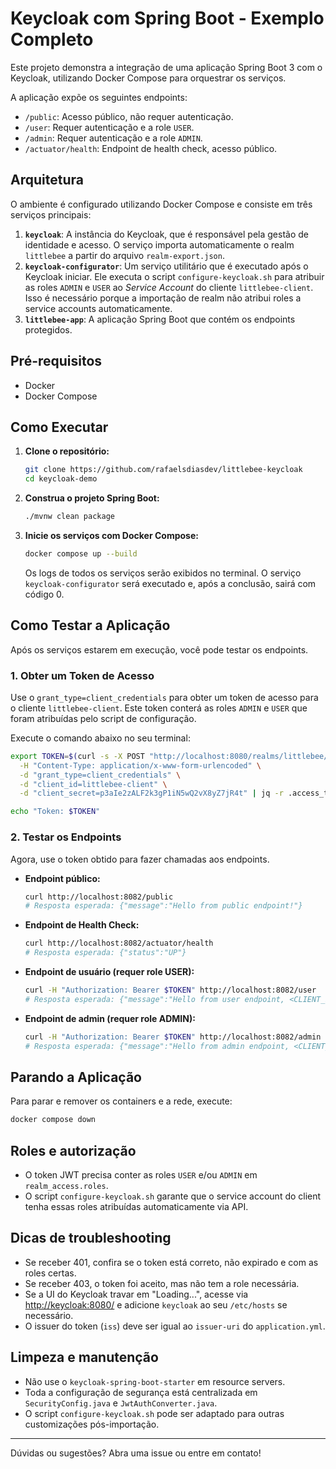 # Keycloak com Spring Boot - Exemplo Completo

Este projeto demonstra a integração de uma aplicação Spring Boot 3 com o Keycloak, utilizando Docker Compose para orquestrar os serviços.

A aplicação expõe os seguintes endpoints:
- `/public`: Acesso público, não requer autenticação.
- `/user`: Requer autenticação e a role `USER`.
- `/admin`: Requer autenticação e a role `ADMIN`.
- `/actuator/health`: Endpoint de health check, acesso público.

## Arquitetura

O ambiente é configurado utilizando Docker Compose e consiste em três serviços principais:

1.  **`keycloak`**: A instância do Keycloak, que é responsável pela gestão de identidade e acesso. O serviço importa automaticamente o realm `littlebee` a partir do arquivo `realm-export.json`.
2.  **`keycloak-configurator`**: Um serviço utilitário que é executado após o Keycloak iniciar. Ele executa o script `configure-keycloak.sh` para atribuir as roles `ADMIN` e `USER` ao *Service Account* do cliente `littlebee-client`. Isso é necessário porque a importação de realm não atribui roles a service accounts automaticamente.
3.  **`littlebee-app`**: A aplicação Spring Boot que contém os endpoints protegidos.

## Pré-requisitos

- Docker
- Docker Compose

## Como Executar

1.  **Clone o repositório:**
    ```sh
    git clone https://github.com/rafaelsdiasdev/littlebee-keycloak
    cd keycloak-demo
    ```

2.  **Construa o projeto Spring Boot:**
    ```sh
    ./mvnw clean package
    ```

3.  **Inicie os serviços com Docker Compose:**
    ```sh
    docker compose up --build
    ```
    Os logs de todos os serviços serão exibidos no terminal. O serviço `keycloak-configurator` será executado e, após a conclusão, sairá com código 0.

## Como Testar a Aplicação

Após os serviços estarem em execução, você pode testar os endpoints.

### 1. Obter um Token de Acesso

Use o `grant_type=client_credentials` para obter um token de acesso para o cliente `littlebee-client`. Este token conterá as roles `ADMIN` e `USER` que foram atribuídas pelo script de configuração.

Execute o comando abaixo no seu terminal:

```bash
export TOKEN=$(curl -s -X POST "http://localhost:8080/realms/littlebee/protocol/openid-connect/token" \
  -H "Content-Type: application/x-www-form-urlencoded" \
  -d "grant_type=client_credentials" \
  -d "client_id=littlebee-client" \
  -d "client_secret=p3aIe2zALF2k3gP1iN5wQ2vX8yZ7jR4t" | jq -r .access_token)

echo "Token: $TOKEN"
```

### 2. Testar os Endpoints

Agora, use o token obtido para fazer chamadas aos endpoints.

- **Endpoint público:**
  ```sh
  curl http://localhost:8082/public
  # Resposta esperada: {"message":"Hello from public endpoint!"}
  ```

- **Endpoint de Health Check:**
  ```sh
  curl http://localhost:8082/actuator/health
  # Resposta esperada: {"status":"UP"}
  ```

- **Endpoint de usuário (requer role USER):**
  ```sh
  curl -H "Authorization: Bearer $TOKEN" http://localhost:8082/user
  # Resposta esperada: {"message":"Hello from user endpoint, <CLIENT_ID>!"}
  ```

- **Endpoint de admin (requer role ADMIN):**
  ```sh
  curl -H "Authorization: Bearer $TOKEN" http://localhost:8082/admin
  # Resposta esperada: {"message":"Hello from admin endpoint, <CLIENT_ID>!"}
  ```

## Parando a Aplicação

Para parar e remover os containers e a rede, execute:

```sh
docker compose down
```

## Roles e autorização
- O token JWT precisa conter as roles `USER` e/ou `ADMIN` em `realm_access.roles`.
- O script `configure-keycloak.sh` garante que o service account do client tenha essas roles atribuídas automaticamente via API.

## Dicas de troubleshooting
- Se receber 401, confira se o token está correto, não expirado e com as roles certas.
- Se receber 403, o token foi aceito, mas não tem a role necessária.
- Se a UI do Keycloak travar em "Loading...", acesse via [http://keycloak:8080/](http://keycloak:8080/) e adicione `keycloak` ao seu `/etc/hosts` se necessário.
- O issuer do token (`iss`) deve ser igual ao `issuer-uri` do `application.yml`.

## Limpeza e manutenção
- Não use o `keycloak-spring-boot-starter` em resource servers.
- Toda a configuração de segurança está centralizada em `SecurityConfig.java` e `JwtAuthConverter.java`.
- O script `configure-keycloak.sh` pode ser adaptado para outras customizações pós-importação.

---

Dúvidas ou sugestões? Abra uma issue ou entre em contato!